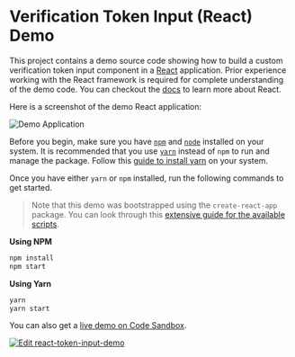 # Verification Token Input (React) Demo

This project contains a demo source code showing how to build a custom verification token input component in a [React][react] application. Prior experience working with the React framework is required for complete understanding of the demo code. You can checkout the [docs][react-docs] to learn more about React.

Here is a screenshot of the demo React application:

![Demo Application](https://i.imgur.com/vggWQTO.png)

Before you begin, make sure you have [`npm`][npm] and [`node`][node] installed on your system. It is recommended that you use [`yarn`][yarn] instead of `npm` to run and manage the package. Follow this [guide to install yarn][yarn-install] on your system.

Once you have either `yarn` or `npm` installed, run the following commands to get started.

> Note that this demo was bootstrapped using the `create-react-app` package. You can look through this [extensive guide for the available scripts](https://github.com/facebook/create-react-app/blob/master/packages/react-scripts/template/README.md#available-scripts).

**Using NPM**

```sh
npm install
npm start
```

**Using Yarn**

```sh
yarn
yarn start
```

You can also get a [live demo on Code Sandbox][code-demo].

[![Edit react-token-input-demo](https://codesandbox.io/static/img/play-codesandbox.svg)](https://codesandbox.io/s/github/gladchinda/react-token-input-demo/tree/master/?hidenavigation=1&view=preview)


[react-docs]: https://reactjs.org/docs/
[react]: https://reactjs.org/
[code-demo]: https://codesandbox.io/s/github/gladchinda/react-token-input-demo/tree/master/?hidenavigation=1&view=preview
[node]: https://nodejs.org/en/
[npm]: https://npmjs.com/
[yarn]: https://yarnpkg.com/
[yarn-install]: https://yarnpkg.com/lang/en/docs/install/
